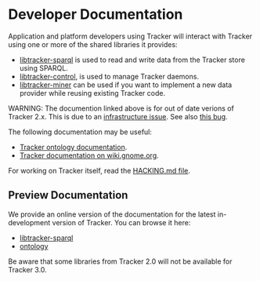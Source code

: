 # Developer Documentation
    
Application and platform developers using Tracker will interact with Tracker
using one or more of the shared libraries it provides:

 * [libtracker-sparql](https://developer.gnome.org/libtracker-sparql/stable/) is
   used to read and write data from the Tracker store using SPARQL.
 * [libtracker-control](https://developer.gnome.org/libtracker-control/stable/),
   is used to manage Tracker daemons.
 * [libtracker-miner](https://developer.gnome.org/libtracker-miner/stable/) can
   be used if you want to implement a new data provider while reusing existing
   Tracker code.

WARNING: The documention linked above is for out of date verions of Tracker 2.x.
This is due to an [infrastructure
issue](https://gitlab.gnome.org/Infrastructure/library-web/issues/50). See also
[this bug](https://gitlab.gnome.org/GNOME/tracker/-/issues/100).

The following documentation may be useful:

 * [Tracker ontology documentation](https://developer.gnome.org/ontology/stable/).
 * [Tracker documentation on wiki.gnome.org](https://wiki.gnome.org/Projects/Tracker).

For working on Tracker itself, read the [HACKING.md
file](https://gitlab.gnome.org/GNOME/tracker/-/blob/master/HACKING.md).

## Preview Documentation

We provide an online version of the documentation for the latest in-development version
of Tracker. You can browse it here:

  * [libtracker-sparql](../api-preview/libtracker-sparql/)
  * [ontology](../api-preview/ontology/)

Be aware that some libraries from Tracker 2.0 will not be available for Tracker 3.0.
